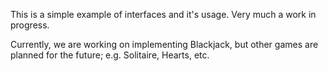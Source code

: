 This is a simple example of interfaces and it's usage. Very much a work in progress.

Currently, we are working on implementing Blackjack, but other games are planned
for the future; e.g. Solitaire, Hearts, etc.
